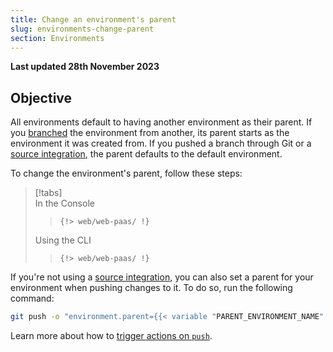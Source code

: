 ```yaml
---
title: Change an environment's parent
slug: environments-change-parent
section: Environments
---
```


**Last updated 28th November 2023**



## Objective  

All environments default to having another environment as their parent.
If you [branched](/glossary.md#branch) the environment from another,
its parent starts as the environment it was created from.
If you pushed a branch through Git or a [source integration](../environments-integrations/source),
the parent defaults to the default environment.

To change the environment's parent, follow these steps:

> [!tabs]      
> In the Console     
>> ```      
>> {!> web/web-paas/ !}  
>> ```     
> Using the CLI     
>> ```      
>> {!> web/web-paas/ !}  
>> ```     

If you're not using a [source integration](../../integrations/integrations-source),
you can also set a parent for your environment when pushing changes to it.
To do so, run the following command:

```bash
git push -o "environment.parent={{< variable "PARENT_ENVIRONMENT_NAME" >}}"
```

Learn more about how to [trigger actions on `push`](/environments/_index.md#push-options).
